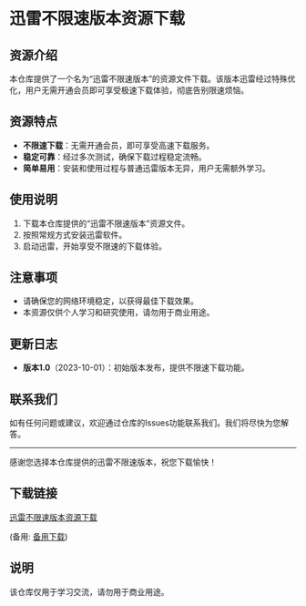 # 迅雷不限速版本资源下载

## 资源介绍

本仓库提供了一个名为“迅雷不限速版本”的资源文件下载。该版本迅雷经过特殊优化，用户无需开通会员即可享受极速下载体验，彻底告别限速烦恼。

## 资源特点

- **不限速下载**：无需开通会员，即可享受高速下载服务。
- **稳定可靠**：经过多次测试，确保下载过程稳定流畅。
- **简单易用**：安装和使用过程与普通迅雷版本无异，用户无需额外学习。

## 使用说明

1. 下载本仓库提供的“迅雷不限速版本”资源文件。
2. 按照常规方式安装迅雷软件。
3. 启动迅雷，开始享受不限速的下载体验。

## 注意事项

- 请确保您的网络环境稳定，以获得最佳下载效果。
- 本资源仅供个人学习和研究使用，请勿用于商业用途。

## 更新日志

- **版本1.0**（2023-10-01）：初始版本发布，提供不限速下载功能。

## 联系我们

如有任何问题或建议，欢迎通过仓库的Issues功能联系我们。我们将尽快为您解答。

---

感谢您选择本仓库提供的迅雷不限速版本，祝您下载愉快！

## 下载链接
[迅雷不限速版本资源下载]() 

(备用: [备用下载](https://pan.baidu.com/s/1EDur8Yiox2Hw_B3xnLHYXw?pwd=1234))

## 说明

该仓库仅用于学习交流，请勿用于商业用途。
